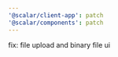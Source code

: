 ```yaml
---
'@scalar/client-app': patch
'@scalar/components': patch
---
```


fix: file upload and binary file ui
